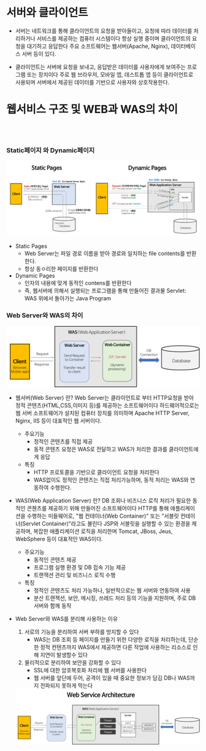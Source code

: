 # 서버와 클라이언트
 - 서버는 네트워크를 통해 클라이언트의 요청을 받아들이고, 요청에 따라 데이터를 처리하거나 서비스를 제공하는 컴퓨터 시스템이다
   항상 실행 중이며 클라이언트의 요청을 대기하고 응답한다 주요 소프트웨어는 웹서버(Apache, Nginx), 데이터베이스 서버 등이 있다.

 - 클라이언트는 서버에 요청을 보내고, 응답받은 데이터를 사용자에게 보여주는 프로그램 또는 장치이다
   주로 웹 브라우저, 모바일 앱, 데스트톱 앱 등이 클라이언트로 사용되며 서버에서 제공된 데이터를 기반으로 사용자와 상호작용한다.

# 웹서비스 구조 및 WEB과 WAS의 차이
  <br><br>

  <h3>Static페이지 와 Dynamic페이지</h3>
  <img src="/study\assets\static-vs-dynamic.png" />

  - Static Pages
    * Web Server는 파일 경로 이름을 받아 경로와 일치하는 file contents를 반환한다.
    * 항상 동ㅇ리한 페이지를 반환한다
  - Dynamic Pages
    * 인자의 내용에 맞게 동적인 contens를 반환한다
    * 즉, 웹서버에 의해서 실행되는 프로그램을 통해 만들어진 결과물 Servlet: WAS 위에서 돌아가는 Java Program

  <h3> Web Server와 WAS의 차이 </h3>
  <img src="/study\assets\webserver-vs-was1.png" />

  - 웹서버(Web Server) 란?
    Web Server는 클라이언트로 부터 HTTP요청을 받아 정적 콘텐츠(HTML,CSS,이미지 등)를 제공하는 소프트웨어이다
    하드웨어적으로는 웹 서버 소프트웨어가 설치된 컴퓨터 장치를 의미하며 Apache HTTP Server, Nginx, IIS 등이 대표적인 웹 서버이다.

    * 주요기능 
      - 정적인 콘텐츠를 직접 제공
      - 동적 콘텐츠 요청은 WAS로 전달하고 WAS가 처리한 결과를 클라이언트에게 응답
    * 특징
      - HTTP 프로토콜을 기반으로 클라이언트 요청을 처리한다
      - WAS없이도 정적인 콘텐츠는 직접 처리가능하며, 동적 처리는 WAS와 연동하여 수행한다.


  - WAS(Web Application Server) 란?
    DB 조회나 비즈니스 로직 처리가 필요한 동적인 콘첸츠를 제공하기 위해 만들어진 소프트웨어이다
    HTTP를 통해 애플리케이션을 수행하는 미들웨어로, "웹 컨테이너(Web Container)" 또는 "서블릿 컨테이너(Servlet Container)"라고도 불린다
    JSP와 서블릿을 실행할 수 있는 환경을 제공하며, 복잡한 애플리케이션 로직을 처리한며 Tomcat, JBoss, Jeus, WebSphere 등이 대표적인 WAS이다.

    * 주요기능
      - 동적인 콘텐츠 제공
      - 프로그램 실행 환경 및 DB 접속 기능 제공
      - 트랜잭션 관리 및 비즈니스 로직 수행
    * 특징
      - 정적인 콘텐츠도 처리 가능하나, 일반적으로는 웹 서버와 연동하여 사용
      - 분산 트랜잭션, 보안, 메시징, 쓰레드 처리 등의 기능을 지원하며, 주로 DB 서버와 함께 동작 

 
  - Web Server와 WAS를 분리해 사용하는 이유
    1) 서로의 기능을 분리하여 서버 부하를 방지할 수 있다
        - WAS는 DB 조회 등 페이지를 만들기 위한 다양한 로직을 처리하는데, 단순한 정적 컨텐츠까지 WAS에서 제공하면
          다른 작업에 사용하는 리소스로 인해 지연이 발생할수 있다
    2) 물리적으로 분리하여 보안을 강화할 수 있다
        - SSL에 대한 암호복호화 처리에 웹 서버를 사용한다 
        - 웹 서버를 앞단에 두어, 공격이 있을 때 중요한 정보가 담김 DB나 WAS까지 전파되지 못하게 막는다     

    <img src="/study/assets\web-service-architecture.png" />
 